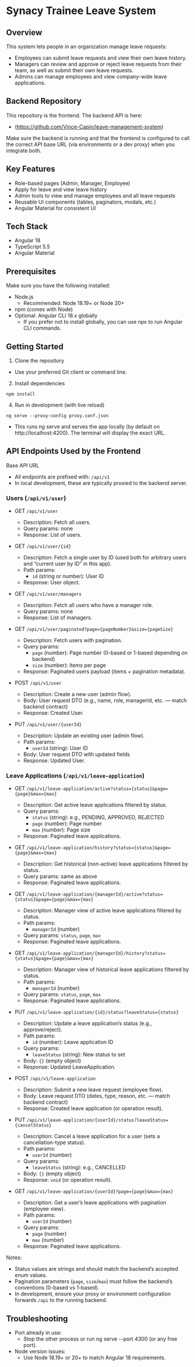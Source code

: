 # Synacy Trainee Leave System

## Overview 
This system lets people in an organization manage leave requests:

- Employees can submit leave requests and view their own leave history.
- Managers can review and approve or reject leave requests from their team, as well as submit their own leave requests.
- Admins can manage employees and view company-wide leave applications.

## Backend Repository
This repository is the frontend. The backend API is here:
- (https://github.com/Vince-Capin/leave-management-system)

Make sure the backend is running and that the frontend is configured to call the correct API base URL (via environments or a dev proxy) when you integrate both.

## Key Features
- Role-based pages (Admin, Manager, Employee)
- Apply for leave and view leave history
- Admin tools to view and manage employees and all leave requests
- Reusable UI components (tables, paginators, modals, etc.)
- Angular Material for consistent UI

## Tech Stack
- Angular 18
- TypeScript 5.5
- Angular Material

## Prerequisites
Make sure you have the following installed:

- Node.js
  - Recommended: Node 18.19+ or Node 20+
- npm (comes with Node)
- Optional: Angular CLI 18.x globally
  - If you prefer not to install globally, you can use npx to run Angular CLI commands.

## Getting Started

1) Clone the repository
- Use your preferred Git client or command line.

2) Install dependencies
``` 
npm install
```

4) Run in development (with live reload)
```
ng serve --proxy-config proxy.conf.json
```
- This runs ng serve and serves the app locally (by default on http://localhost:4200). The terminal will display the exact URL.


## API Endpoints Used by the Frontend

Base API URL
- All endpoints are prefixed with: `/api/v1`
- In local development, these are typically proxied to the backend server.

### Users (`/api/v1/user`)
- GET `/api/v1/user`
  - Description: Fetch all users.
  - Query params: none
  - Response: List of users.

- GET `/api/v1/user/{id}`
  - Description: Fetch a single user by ID (used both for arbitrary users and “current user by ID” in this app).
  - Path params:
    - `id` (string or number): User ID
  - Response: User object.

- GET `/api/v1/user/managers`
  - Description: Fetch all users who have a manager role.
  - Query params: none
  - Response: List of managers.

- GET `/api/v1/user/paginated?page={pageNumber}&size={pageSize}`
  - Description: Fetch users with pagination.
  - Query params:
    - `page` (number): Page number (0-based or 1-based depending on backend)
    - `size` (number): Items per page
  - Response: Paginated users payload (items + pagination metadata).

- POST `/api/v1/user`
  - Description: Create a new user (admin flow).
  - Body: User request DTO (e.g., name, role, managerId, etc. — match backend contract)
  - Response: Created User.

- PUT `/api/v1/user/{userId}`
  - Description: Update an existing user (admin flow).
  - Path params:
    - `userId` (string): User ID
  - Body: User request DTO with updated fields
  - Response: Updated User.

### Leave Applications (`/api/v1/leave-application`)
- GET `/api/v1/leave-application/active?status={status}&page={page}&max={max}`
  - Description: Get active leave applications filtered by status.
  - Query params:
    - `status` (string): e.g., PENDING, APPROVED, REJECTED
    - `page` (number): Page number
    - `max` (number): Page size
  - Response: Paginated leave applications.

- GET `/api/v1/leave-application/history?status={status}&page={page}&max={max}`
  - Description: Get historical (non-active) leave applications filtered by status.
  - Query params: same as above
  - Response: Paginated leave applications.

- GET `/api/v1/leave-application/{managerId}/active?status={status}&page={page}&max={max}`
  - Description: Manager view of active leave applications filtered by status.
  - Path params:
    - `managerId` (number)
  - Query params: `status`, `page`, `max`
  - Response: Paginated leave applications.

- GET `/api/v1/leave-application/{managerId}/history?status={status}&page={page}&max={max}`
  - Description: Manager view of historical leave applications filtered by status.
  - Path params:
    - `managerId` (number)
  - Query params: `status`, `page`, `max`
  - Response: Paginated leave applications.

- PUT `/api/v1/leave-application/{id}/status?leaveStatus={status}`
  - Description: Update a leave application’s status (e.g., approve/reject).
  - Path params:
    - `id` (number): Leave application ID
  - Query params:
    - `leaveStatus` (string): New status to set
  - Body: `{}` (empty object)
  - Response: Updated LeaveApplication.

- POST `/api/v1/leave-application`
  - Description: Submit a new leave request (employee flow).
  - Body: Leave request DTO (dates, type, reason, etc. — match backend contract)
  - Response: Created leave application (or operation result).

- PUT `/api/v1/leave-application/{userId}/status?leaveStatus={cancelStatus}`
  - Description: Cancel a leave application for a user (sets a cancellation-type status).
  - Path params:
    - `userId` (number)
  - Query params:
    - `leaveStatus` (string): e.g., CANCELLED
  - Body: `{}` (empty object)
  - Response: `void` (or operation result).

- GET `/api/v1/leave-application/{userId}?page={page}&max={max}`
  - Description: Get a user’s leave applications with pagination (employee view).
  - Path params:
    - `userId` (number)
  - Query params:
    - `page` (number)
    - `max` (number)
  - Response: Paginated leave applications.

Notes:
- Status values are strings and should match the backend’s accepted enum values.
- Pagination parameters (`page`, `size`/`max`) must follow the backend’s conventions (0-based vs 1-based).
- In development, ensure your proxy or environment configuration forwards `/api` to the running backend.

## Troubleshooting

- Port already in use:
  - Stop the other process or run ng serve --port 4300 (or any free port).
- Node version issues:
  - Use Node 18.19+ or 20+ to match Angular 18 requirements.
 

